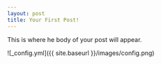 ```yaml
---
layout: post
title: Your First Post!
---
```


This is where he body of your post will appear. 

![_config.yml]({{ site.baseurl }}/images/config.png)

